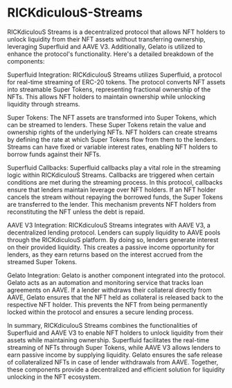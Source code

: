 # RICKdiculouS-Streams

RICKdiculouS Streams is a decentralized protocol that allows NFT holders to unlock liquidity from their NFT assets without transferring ownership, leveraging Superfluid and AAVE V3. Additionally, Gelato is utilized to enhance the protocol's functionality. Here's a detailed breakdown of the components:

Superfluid Integration: RICKdiculouS Streams utilizes Superfluid, a protocol for real-time streaming of ERC-20 tokens. The protocol converts NFT assets into streamable Super Tokens, representing fractional ownership of the NFTs. This allows NFT holders to maintain ownership while unlocking liquidity through streams.

Super Tokens: The NFT assets are transformed into Super Tokens, which can be streamed to lenders. These Super Tokens retain the value and ownership rights of the underlying NFTs. NFT holders can create streams by defining the rate at which Super Tokens flow from them to the lenders. Streams can have fixed or variable interest rates, enabling NFT holders to borrow funds against their NFTs.

Superfluid Callbacks: Superfluid callbacks play a vital role in the streaming logic within RICKdiculouS Streams. Callbacks are triggered when certain conditions are met during the streaming process. In this protocol, callbacks ensure that lenders maintain leverage over NFT holders. If an NFT holder cancels the stream without repaying the borrowed funds, the Super Tokens are transferred to the lender. This mechanism prevents NFT holders from reconstituting the NFT unless the debt is repaid.

AAVE V3 Integration: RICKdiculouS Streams integrates with AAVE V3, a decentralized lending protocol. Lenders can supply liquidity to AAVE pools through the RICKdiculouS platform. By doing so, lenders generate interest on their provided liquidity. This creates a passive income opportunity for lenders, as they earn returns based on the interest accrued from the streamed Super Tokens.

Gelato Integration: Gelato is another component integrated into the protocol. Gelato acts as an automation and monitoring service that tracks loan agreements on AAVE. If a lender withdraws their collateral directly from AAVE, Gelato ensures that the NFT held as collateral is released back to the respective NFT holder. This prevents the NFT from being permanently locked within the protocol and ensures a secure lending process.

In summary, RICKdiculouS Streams combines the functionalities of Superfluid and AAVE V3 to enable NFT holders to unlock liquidity from their assets while maintaining ownership. Superfluid facilitates the real-time streaming of NFTs through Super Tokens, while AAVE V3 allows lenders to earn passive income by supplying liquidity. Gelato ensures the safe release of collateralized NFTs in case of lender withdrawals from AAVE. Together, these components provide a decentralized and efficient solution for liquidity unlocking in the NFT ecosystem.